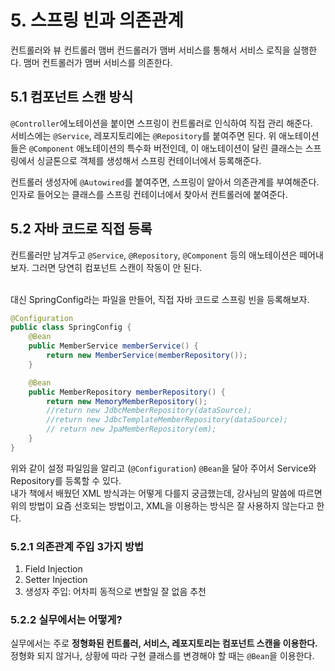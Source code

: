 # 5. 스프링 빈과 의존관계
컨트롤러와 뷰 컨트롤러
맴버 컨드롤러가 맴버 서비스를 통해서 서비스 로직을 실행한다. 맴머 컨트롤러가 맴버 서비스를 의존한다.
<br>

## 5.1 컴포넌트 스캔 방식
`@Controller`에노테이션을 붙이면 스프링이 컨트롤러로 인식하여 직접 관리 해준다. <br>
서비스에는 `@Service`, 레포지토리에는 `@Repository`를 붙여주면 된다. 위 애노테이션들은 `@Component` 애노테이션의 특수화 버전인데, 이 애노테이션이 달린 클래스는 스프링에서 싱글톤으로 객체를 생성해서 스프링 컨테이너에서 등록해준다. <br>
 
컨트롤러 생성자에 `@Autowired`를 붙여주면, 스프링이 알아서 의존관계를 부여해준다. 인자로 들어오는 클래스를 스프링 컨테이너에서 찾아서 컨트롤러에 붙여준다. <br>

## 5.2 자바 코드로 직접 등록
컨트롤러만 남겨두고 `@Service`, `@Repository`, `@Component` 등의 애노테이션은 떼어내보자. 그러면 당연히 컴포넌트 스캔이 작동이 안 된다. <br> <br>

대신 SpringConfig라는 파일을 만들어, 직접 자바 코드로 스프링 빈을 등록해보자.

```java
@Configuration
public class SpringConfig {
    @Bean
    public MemberService memberService() {
        return new MemberService(memberRepository());
    }

    @Bean
    public MemberRepository memberRepository() {
        return new MemoryMemberRepository();
        //return new JdbcMemberRepository(dataSource);
        //return new JdbcTemplateMemberRepository(dataSource);
        // return new JpaMemberRepository(em);
    }
}
```
위와 같이 설정 파일임을 알리고 (`@Configuration`) `@Bean`을 달아 주어서 Service와 Repository를 등록할 수 있다. <br>
내가 책에서 배웠던 XML 방식과는 어떻게 다를지 궁금했는데, 강사님의 말씀에 따르면 위의 방법이 요즘 선호되는 방법이고, XML을 이용하는 방식은 잘 사용하지 않는다고 한다.

### 5.2.1 의존관계 주입 3가지 방법
1. Field Injection
2. Setter Injection
3. 생성자 주입: 어차피 동적으로 변할일 잘 없음 추천

### 5.2.2 실무에서는 어떻게?
실무에서는 주로 **정형화된 컨트롤러, 서비스, 레포지토리는 컴포넌트 스캔을 이용한다.** 정형화 되지 않거나, 상황에 따라 구현 클래스를 변경해야 할 때는 `@Bean`을 이용한다.